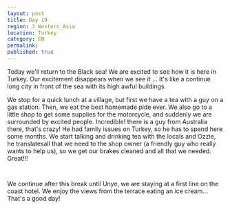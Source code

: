 ```yaml
---
layout: post
title: Day 19
region: 3_Western_Asia
location: Turkey
category: EN
permalink:
published: true
---
```


Today we'll return to the Black sea! We are excited to see how it is here in Turkey. Our excitement disappears when we see it ... It's like a continue long city in front of the sea with its high awful buildings.

We stop for a quick lunch at a village, but first we have a tea with a guy on a gas station. Then, we eat the best homemade pide ever. We also go to a little shop to get some supplies for the motorcycle, and suddenly we are surrounded by excited people. Incredible! there is a guy from Australia there, that's crazy! He had family issues on Turkey, so he has to spend here some months. We start talking and drinking tea with the locals and Ozzie, he translatesall that we need to the shop owner (a friendly guy who really wants to help us), so we get our brakes cleaned and all that we needed. Great!!!

<p><a
href="https://lh3.googleusercontent.com/PFyshAGH9U9k7t6SRJT6X5ehwZNVYENvC7Swi9glKmFmxN7acZVFU1AVNRVq1IsxLCv12jwQeRrs2bLKpB9CH7fEawEEbYAZ0Z8Gc5F0CkqMl3o-hfNuMq9nRPx__ij1SD0pQfcYHEGfqJ-OcjkI6cDaUd5LjAnlP-f4uwMr0dhZLB1aIk13iHAGHQZ1xq6coZhejsQ2xuWZxXBiuDWV3cpusQs55DuqGUtlZT0A1ENOstNjM2t56k-5lvFPpz63oKnEIYzm3t6HfRCp0yK4JJW7VZyT8x1pwwBVUjezyiYmJfUEsJlABLmzgB4yjs4SnYOb7J6XN01tXr-8hKXFgeQnAcsh_1eb1ZfCpl0gamMj01gYVtDRs39fkvGDRQldAxQkN5zneVe3rwaJ7ekF8x9-EXEAOsX0gI-2wWL_m1dnNdw2W8zbxzPIukrvYmSJIZpwi-aVxb2eA625QLonj4QKpZ865RFgu7drZ37x8ZFSHBBioAL2ZQKVX0eyn-BFoHchfocFeLaZx5ID3YJa5OaFCklU-R6jrwUxWi12DcZbivYaI4KXQJR21JvPtjIBkqwMOLMjqYQXS7wzNIKlbY0AlaOcQpGg0xAUDDmEg9Z2994w7vNtHaZQdtb7tBUAsWZz4f5bfyxwMwMgdu_x9gZeREl5b87Krw=w720-h730-no"><img 
src="https://lh3.googleusercontent.com/PFyshAGH9U9k7t6SRJT6X5ehwZNVYENvC7Swi9glKmFmxN7acZVFU1AVNRVq1IsxLCv12jwQeRrs2bLKpB9CH7fEawEEbYAZ0Z8Gc5F0CkqMl3o-hfNuMq9nRPx__ij1SD0pQfcYHEGfqJ-OcjkI6cDaUd5LjAnlP-f4uwMr0dhZLB1aIk13iHAGHQZ1xq6coZhejsQ2xuWZxXBiuDWV3cpusQs55DuqGUtlZT0A1ENOstNjM2t56k-5lvFPpz63oKnEIYzm3t6HfRCp0yK4JJW7VZyT8x1pwwBVUjezyiYmJfUEsJlABLmzgB4yjs4SnYOb7J6XN01tXr-8hKXFgeQnAcsh_1eb1ZfCpl0gamMj01gYVtDRs39fkvGDRQldAxQkN5zneVe3rwaJ7ekF8x9-EXEAOsX0gI-2wWL_m1dnNdw2W8zbxzPIukrvYmSJIZpwi-aVxb2eA625QLonj4QKpZ865RFgu7drZ37x8ZFSHBBioAL2ZQKVX0eyn-BFoHchfocFeLaZx5ID3YJa5OaFCklU-R6jrwUxWi12DcZbivYaI4KXQJR21JvPtjIBkqwMOLMjqYQXS7wzNIKlbY0AlaOcQpGg0xAUDDmEg9Z2994w7vNtHaZQdtb7tBUAsWZz4f5bfyxwMwMgdu_x9gZeREl5b87Krw=w720-h730-no" class="oversize" alt=""></a></p>

<p><a
href="https://lh3.googleusercontent.com/b-MmKZ2O25Yc3vxMzq87a3Mq70aoTy96s4piTZrvRsB0lkFeBKAkpoCtv61bcG7Ziwabw3LIyeCNb2X-CmwSUtVyzfIpxNa7qFZkornph5voGX7QDRC67t8cKlyRLSVMaT5uRVSzOfmAJ-KnelTXXOAzbya6Q7Q_JglOydr6w7JO7eV8mZVL12g61dfw7YJG32qfiU6jUgQmogEKpsdHBYIV3EcZ7vyebztFyk2glkJQl3WAn8EyFd2Ld0e6TUyOhHqLctWA_JiubQySy6XRO_Ehc78szrOjjcjkukvwHfOsMRFc8nANr73x8ISorTGIbFi5TXtP3lE41U8vqqrirU0CPTtRk273vdhcczJGUzq-rauyb2cUm2fzQ7E-tCdjhyVkSzIQFnoCDQnrjCP69Jb4xkxq-QXqNrKy6QZzWVhy3ND3KaiM63nMg5sBV37oiSV6sfZC89Kbue7aEgomZ9XzFe_u4g3ja9kwuiXSJluRzkbpsX3JHIsbuwAfaaIwJo9TFUKaURVOXf2Cfnn5_cKo5oEgg7dZ7sLYMnVQW10yo3NWoMbrpEx3ziSRLMYlwe-ItfaDXgUlX0Le26y8uDMKzlGtajTAGowox0V_FoWx6lXcgVUnoUjWnlPJkxNsFumUuFW0_gwQW7PrdafqkrcuulYb3JVXoA=w720-h724-no"><img 
src="https://lh3.googleusercontent.com/b-MmKZ2O25Yc3vxMzq87a3Mq70aoTy96s4piTZrvRsB0lkFeBKAkpoCtv61bcG7Ziwabw3LIyeCNb2X-CmwSUtVyzfIpxNa7qFZkornph5voGX7QDRC67t8cKlyRLSVMaT5uRVSzOfmAJ-KnelTXXOAzbya6Q7Q_JglOydr6w7JO7eV8mZVL12g61dfw7YJG32qfiU6jUgQmogEKpsdHBYIV3EcZ7vyebztFyk2glkJQl3WAn8EyFd2Ld0e6TUyOhHqLctWA_JiubQySy6XRO_Ehc78szrOjjcjkukvwHfOsMRFc8nANr73x8ISorTGIbFi5TXtP3lE41U8vqqrirU0CPTtRk273vdhcczJGUzq-rauyb2cUm2fzQ7E-tCdjhyVkSzIQFnoCDQnrjCP69Jb4xkxq-QXqNrKy6QZzWVhy3ND3KaiM63nMg5sBV37oiSV6sfZC89Kbue7aEgomZ9XzFe_u4g3ja9kwuiXSJluRzkbpsX3JHIsbuwAfaaIwJo9TFUKaURVOXf2Cfnn5_cKo5oEgg7dZ7sLYMnVQW10yo3NWoMbrpEx3ziSRLMYlwe-ItfaDXgUlX0Le26y8uDMKzlGtajTAGowox0V_FoWx6lXcgVUnoUjWnlPJkxNsFumUuFW0_gwQW7PrdafqkrcuulYb3JVXoA=w720-h724-no" class="oversize" alt=""></a></p>

We continue after this break until Unye, we are staying at a first line on the coast hotel. We enjoy the views from the terrace eating an ice cream... That's a good day!

<p><a
href="https://lh3.googleusercontent.com/6O-rvdxKD_xJAmmLyWs7lHs_QOF0PQfXp7UfM-yKh1mK5SS48-w383NnGmM_LDfCSZKFgUB1W3ZNsJE4WGNtIAbx-2D4Q1FervgEAusCF8-oC-xm0QYYae9zBt2ED8NgXrQtpG6mQgYYaBuSnYyrhWC-QTWlYS39CcAXpIGKbNUZxGnxukDUy-t6GSHRnLRc83u-a5v7gX6MGI_U0JnnR84j_X0_q2MLoWwJZpWriXVJPV4CkZ2mZygfOrRFi-YoFuVa2BETyCEX1LlyRsCVmZTzFphgYsOqAYPLS5HgMLcowKddxnsgfTcVPeCeuNwFpV0NHN7O4pi_XDyxSgE3plEsJ7AZGrqRkz4_3b85R0qKCt_cFdTBP_gSyff-geII3oWgqIgDrOWAuih0GO1aGQV3spkY-7LHV80cllYlln-KmAYdDFRYup0IyHVcia-nbHPKmkaUU8UagGc1eKM6-n4YeMvvycfNKBgw-WdRSMQu5YpbiK32nTC-L2f3rzf8j8X-bIIsfBCg1pWVPoS5izmBXROqvOlRZxBxCkenlIKwkSMIQAze2YJM3qu-P10i9pqZT_uTH5ZKbVsZN4PB9EFu1-1ZmC24tCPQ8XkD25pQjpq1BMXqvhq10gpwyxrHvzeiQ3TAH6p273y1vBN_llXdFWwpa3IRPQ=w845-h634-no"><img 
src="https://lh3.googleusercontent.com/6O-rvdxKD_xJAmmLyWs7lHs_QOF0PQfXp7UfM-yKh1mK5SS48-w383NnGmM_LDfCSZKFgUB1W3ZNsJE4WGNtIAbx-2D4Q1FervgEAusCF8-oC-xm0QYYae9zBt2ED8NgXrQtpG6mQgYYaBuSnYyrhWC-QTWlYS39CcAXpIGKbNUZxGnxukDUy-t6GSHRnLRc83u-a5v7gX6MGI_U0JnnR84j_X0_q2MLoWwJZpWriXVJPV4CkZ2mZygfOrRFi-YoFuVa2BETyCEX1LlyRsCVmZTzFphgYsOqAYPLS5HgMLcowKddxnsgfTcVPeCeuNwFpV0NHN7O4pi_XDyxSgE3plEsJ7AZGrqRkz4_3b85R0qKCt_cFdTBP_gSyff-geII3oWgqIgDrOWAuih0GO1aGQV3spkY-7LHV80cllYlln-KmAYdDFRYup0IyHVcia-nbHPKmkaUU8UagGc1eKM6-n4YeMvvycfNKBgw-WdRSMQu5YpbiK32nTC-L2f3rzf8j8X-bIIsfBCg1pWVPoS5izmBXROqvOlRZxBxCkenlIKwkSMIQAze2YJM3qu-P10i9pqZT_uTH5ZKbVsZN4PB9EFu1-1ZmC24tCPQ8XkD25pQjpq1BMXqvhq10gpwyxrHvzeiQ3TAH6p273y1vBN_llXdFWwpa3IRPQ=w845-h634-no" class="oversize" alt=""></a></p>